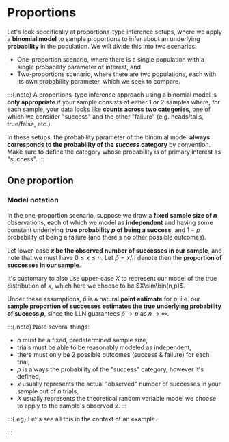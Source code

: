 

# Proportions

Let's look specifically at proportions-type inference setups, where we apply a **binomial model** to sample proportions to infer about an underlying **probability** in the population. We will divide this into two scenarios:

 - One-proportion scenario, where there is a single population with a single probability parameter of interest, and
 - Two-proportions scenario, where there are two populations, each with its own probability parameter, which we seek to compare.


:::{.note}
A proportions-type inference approach using a binomial model is **only appropriate** if your sample consists of either 1 or 2 samples where, for each sample, your data looks like **counts across two categories**, one of which we consider "success" and the other "failure" (e.g. heads/tails, true/false, etc.).

In these setups, the probability parameter of the binomial model **always corresponds to the probability of the _success_ category** by convention. Make sure to define the category whose probability is of primary interest as "success".
:::


## One proportion

### Model notation

In the one-proportion scenario, suppose we draw a **fixed sample size of $n$** observations, each of which we model as **independent** and having some constant underlying **true probability $p$ of being a success**, and $1-p$ probability of being a failure (and there's no other possible outcomes).

Let lower-case **$x$ be the observed number of successes in our sample**, and note that we must have $0\le x\le n$. Let $\hat p=x/n$ denote then the **proportion of successes in our sample**.

It's customary to also use upper-case $X$ to represent our model of the true distribution of $x$, which here we choose to be $X\sim\bin(n,p)$.

Under these assumptions, $\hat p$ is a natural **point estimate** for $p$, i.e. our **sample proportion of successes estimates the true underlying probability of success $p$**, since the LLN guarantees $\hat p\to p$ as $n\to\infty$.

:::{.note}
Note several things:

 - $n$ must be a fixed, predetermined sample size,
 - trials must be able to be reasonably modeled as independent,
 - there must only be 2 possible outcomes (success & failure) for each trial,
 - $p$ is always the probability of the "success" category, however it's defined,
 - $x$ usually represents the actual "observed" number of successes in your sample out of $n$ trials,
 - $X$ usually represents the theoretical random variable model we choose to apply to the sample's observed $x$.
:::

:::{.eg}
Let's see all this in the context of an example. 

:::

